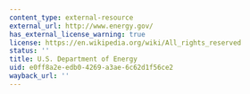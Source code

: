 ```yaml
---
content_type: external-resource
external_url: http://www.energy.gov/
has_external_license_warning: true
license: https://en.wikipedia.org/wiki/All_rights_reserved
status: ''
title: U.S. Department of Energy
uid: e0ff8a2e-edb0-4269-a3ae-6c62d1f56ce2
wayback_url: ''
---
```

